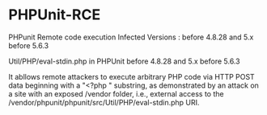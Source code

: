 # PHPUnit-RCE
PHPunit Remote code execution
Infected Versions : before 4.8.28 and 5.x before 5.6.3

Util/PHP/eval-stdin.php in PHPUnit before 4.8.28 and 5.x before 5.6.3

It abllows remote attackers to execute arbitrary PHP code via HTTP POST 
data beginning with a "<?php " substring, as demonstrated by an attack 
on a site with an exposed /vendor folder, i.e., external access to 
the /vendor/phpunit/phpunit/src/Util/PHP/eval-stdin.php URI.

